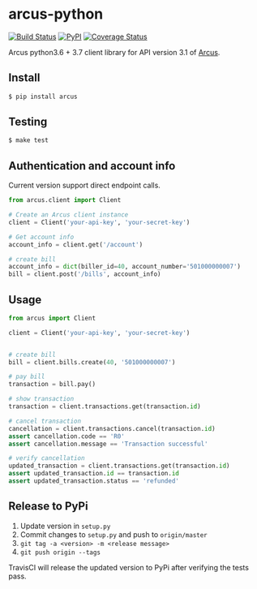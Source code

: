 # arcus-python
[![Build Status](https://travis-ci.com/cuenca-mx/arcus-python.svg?branch=master)](https://travis-ci.com/cuenca-mx/arcus-python)
[![PyPI](https://img.shields.io/pypi/v/arcus.svg)](https://pypi.org/project/arcus/)
[![Coverage Status](https://coveralls.io/repos/github/cuenca-mx/arcus-python/badge.svg)](https://coveralls.io/github/cuenca-mx/arcus-python)


Arcus python3.6 + 3.7 client library for API version 3.1 of [Arcus](https://www.arcusfi.com/).



## Install

```bash
$ pip install arcus
```


## Testing
```bash
$ make test
```

## Authentication and account info

Current version support direct endpoint calls.

```python
from arcus.client import Client

# Create an Arcus client instance
client = Client('your-api-key', 'your-secret-key')

# Get account info 
account_info = client.get('/account')

# create bill 
account_info = dict(biller_id=40, account_number='501000000007')
bill = client.post('/bills', account_info)

```


## Usage

```python
from arcus import Client

client = Client('your-api-key', 'your-secret-key')


# create bill
bill = client.bills.create(40, '501000000007')

# pay bill
transaction = bill.pay()

# show transaction
transaction = client.transactions.get(transaction.id)

# cancel transaction
cancellation = client.transactions.cancel(transaction.id)
assert cancellation.code == 'R0'
assert cancellation.message == 'Transaction successful'

# verify cancellation
updated_transaction = client.transactions.get(transaction.id)
assert updated_transaction.id == transaction.id
assert updated_transaction.status == 'refunded'
```

## Release to PyPi

1. Update version in `setup.py`
1. Commit changes to `setup.py` and push to `origin/master`
1. `git tag -a <version> -m <release message>`
1. `git push origin --tags`

TravisCI will release the updated version to PyPi after verifying the tests
pass.

